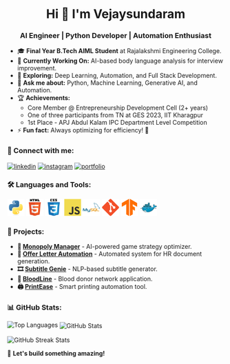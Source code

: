 <h1 align="center">Hi 👋 I'm Vejaysundaram</h1>
<h3 align="center">AI Engineer | Python Developer | Automation Enthusiast</h3>

- 🎓 **Final Year B.Tech AIML Student** at Rajalakshmi Engineering College.
- 🔭 **Currently Working On:** AI-based body language analysis for interview improvement.
- 🌱 **Exploring:** Deep Learning, Automation, and Full Stack Development.
- 💬 **Ask me about:** Python, Machine Learning, Generative AI, and Automation.
- 🏆 **Achievements:** 
  - Core Member @ Entrepreneurship Development Cell (2+ years)
  - One of three participants from TN at GES 2023, IIT Kharagpur
  - 1st Place - APJ Abdul Kalam IPC Department Level Competition
- ⚡ **Fun fact:** Always optimizing for efficiency! 🚀

<h3 align="left">🔗 Connect with me:</h3>
<p align="left">
<a href="https://www.linkedin.com/in/vejaysundaram-rajkumar-44a4a6216/" target="blank"><img align="center" src="https://raw.githubusercontent.com/rahuldkjain/github-profile-readme-generator/master/src/images/icons/Social/linked-in-alt.svg" alt="linkedin" height="30" width="40" /></a>
<a href="https://instagram.com/vejay_05" target="blank"><img align="center" src="https://raw.githubusercontent.com/rahuldkjain/github-profile-readme-generator/master/src/images/icons/Social/instagram.svg" alt="instagram" height="30" width="40" /></a>
<a href="https://vejaysundaram-rajkumar.github.io/portfolio/" target="blank"><img align="center" src="https://img.icons8.com/ios-filled/50/000000/portfolio.png" alt="portfolio" height="30" width="40" /></a>
</p>

<h3 align="left">🛠️ Languages and Tools:</h3>
<p align="left"> 
  <img src="https://raw.githubusercontent.com/devicons/devicon/master/icons/python/python-original.svg" alt="python" width="40" height="40"/> 
  <img src="https://raw.githubusercontent.com/devicons/devicon/master/icons/html5/html5-original-wordmark.svg" alt="html5" width="40" height="40"/>
  <img src="https://raw.githubusercontent.com/devicons/devicon/master/icons/css3/css3-original-wordmark.svg" alt="css3" width="40" height="40"/>
  <img src="https://raw.githubusercontent.com/devicons/devicon/master/icons/javascript/javascript-original.svg" alt="javascript" width="40" height="40"/>
  <img src="https://raw.githubusercontent.com/devicons/devicon/master/icons/mysql/mysql-original-wordmark.svg" alt="mysql" width="40" height="40"/>
  <img src="https://raw.githubusercontent.com/devicons/devicon/master/icons/git/git-original.svg" alt="git" width="40" height="40"/>
  <img src="https://raw.githubusercontent.com/devicons/devicon/master/icons/tensorflow/tensorflow-original.svg" alt="tensorflow" width="40" height="40"/>
  <img src="https://raw.githubusercontent.com/devicons/devicon/master/icons/docker/docker-original.svg" alt="docker" width="40" height="40"/>
</p>

<h3 align="left">🚀 Projects:</h3>
<ul>
  <li><b>🧠 <a href="https://github.com/Vejaysundaram-Rajkumar/Monopoly-Manager">Monopoly Manager</a></b> - AI-powered game strategy optimizer.</li>
  <li><b>📜 <a href="https://github.com/Vejaysundaram-Rajkumar/Offer-Letter-Automation">Offer Letter Automation</a></b> - Automated system for HR document generation.</li>
  <li><b>🎞️ <a href="https://github.com/Vejaysundaram-Rajkumar/Subtitle-Genie">Subtitle Genie</a></b> - NLP-based subtitle generator.</li>
  <li><b>💉 <a href="https://github.com/Vejaysundaram-Rajkumar/BloodLine">BloodLine</a></b> - Blood donor network application.</li>
  <li><b>🖨️ <a href="https://github.com/Vejaysundaram-Rajkumar/PrintEase">PrintEase</a></b> - Smart printing automation tool.</li>
</ul>

<h3 align="left">📊 GitHub Stats:</h3>
<p><img align="left" src="https://github-readme-stats.vercel.app/api/top-langs?username=Vejaysundaram-Rajkumar&show_icons=true&locale=en&layout=compact" alt="Top Languages" /></p>

<p>&nbsp;<img align="center" src="https://github-readme-stats.vercel.app/api?username=Vejaysundaram-Rajkumar&show_icons=true&locale=en" alt="GitHub Stats" /></p>

<p><img align="center" src="https://github-readme-streak-stats.herokuapp.com/?user=Vejaysundaram-Rajkumar&" alt="GitHub Streak Stats" /></p>

🚀 **Let's build something amazing!**
